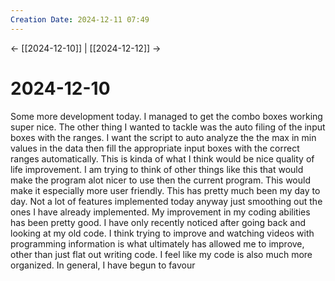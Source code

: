 ```yaml
---
Creation Date: 2024-12-11 07:49
---
```


<- [[2024-12-10]] | [[2024-12-12]]  ->

# 2024-12-10
Some more development today. I managed to get the combo boxes working super nice. The other thing I wanted to tackle was the auto filing of the input boxes with the ranges. I want the script to auto analyze the the max in min values in the data then fill the appropriate input boxes with the correct ranges automatically. This is kinda of what I think would be nice quality of life improvement. I am trying to think of other things like this that would make the program alot nicer to use then the current program. This would make it especially more user friendly. This has pretty much been my day to day. Not a lot of features implemented today anyway just smoothing out the ones I have already implemented. My improvement in my coding abilities has been pretty good. I have only recently noticed after going back and looking at my old code. I think trying to improve and watching videos with programming information is what ultimately has allowed me to improve, other than just flat out writing code. I feel like my code is also much more organized. In general, I have begun to favour 